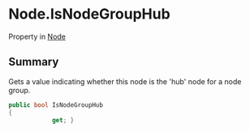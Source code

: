 # Node.IsNodeGroupHub

Property in [Node](/docs/api/csharp/yarn.node.md)

## Summary


Gets a value indicating whether this node is the 'hub' node for a
node group.


```csharp
public bool IsNodeGroupHub
{
            get; }
```

